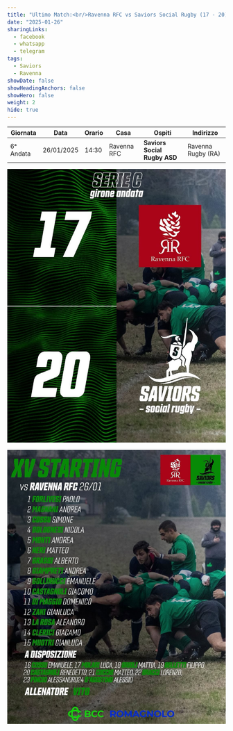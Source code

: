 ```yaml
---
title: "Ultimo Match:<br/>Ravenna RFC vs Saviors Social Rugby (17 - 20)"
date: "2025-01-26"
sharingLinks:
  - facebook
  - whatsapp
  - telegram
tags:
  - Saviors
  - Ravenna
showDate: false
showHeadingAnchors: false
showHero: false
weight: 2
hide: true
---
```


| Giornata  | Data       | Orario | Casa        | Ospiti                       | Indirizzo          |
| --------- | ---------- | ------ | ----------- | ---------------------------- | ------------------ |
| 6ᵃ Andata | 26/01/2025 | 14:30  | Ravenna RFC | **Saviors Social Rugby ASD** | Ravenna Rugby (RA) |

![](./featured.jpg)

![](./team.jpg)
